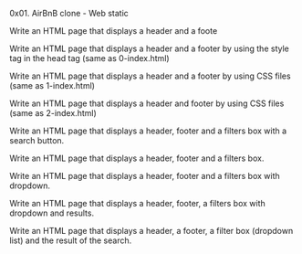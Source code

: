 0x01. AirBnB clone - Web static

Write an HTML page that displays a header and a foote

Write an HTML page that displays a header and a footer by using the style tag in the head tag (same as 0-index.html)

Write an HTML page that displays a header and a footer by using CSS files (same as 1-index.html)

Write an HTML page that displays a header and footer by using CSS files (same as 2-index.html)

Write an HTML page that displays a header, footer and a filters box with a search button.

Write an HTML page that displays a header, footer and a filters box.

Write an HTML page that displays a header, footer and a filters box with dropdown.

Write an HTML page that displays a header, footer, a filters box with dropdown and results.

Write an HTML page that displays a header, a footer, a filter box (dropdown list) and the result of the search.
